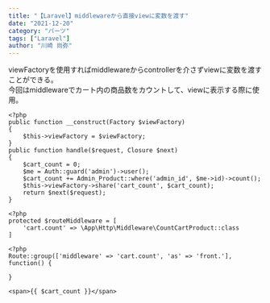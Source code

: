 ```yaml
---
title: "【Laravel】middlewareから直接viewに変数を渡す"
date: "2021-12-20"
category: "パーツ"
tags: ["Laravel"]
author: "川崎 尚弥"
---
```


viewFactoryを使用すればmiddlewareからcontrollerを介さずviewに変数を渡すことができる。  
今回はmiddlewareでカート内の商品数をカウントして、viewに表示する際に使用。

```php:title=middleware.php
<?php
public function __construct(Factory $viewFactory)
{
    $this->viewFactory = $viewFactory;
}
public function handle($request, Closure $next)
{
    $cart_count = 0;
    $me = Auth::guard('admin')->user();
    $cart_count += Admin_Product::where('admin_id', $me->id)->count();
    $this->viewFactory->share('cart_count', $cart_count);
    return $next($request);
}
```
```php:title=Kernel.php
<?php
protected $routeMiddleware = [
    'cart.count' => \App\Http\Middleware\CountCartProduct::class
]
```
```php:web.php
<?php
Route::group(['middleware' => 'cart.count', 'as' => 'front.'], function() {

}
```
```php:view.php
<span>{{ $cart_count }}</span>
```
